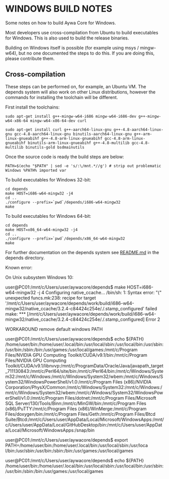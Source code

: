 WINDOWS BUILD NOTES
====================

Some notes on how to build Aywa Core for Windows.

Most developers use cross-compilation from Ubuntu to build executables for
Windows. This is also used to build the release binaries.

Building on Windows itself is possible (for example using msys / mingw-w64),
but no one documented the steps to do this. If you are doing this, please contribute them.

Cross-compilation
-------------------

These steps can be performed on, for example, an Ubuntu VM. The depends system
will also work on other Linux distributions, however the commands for
installing the toolchain will be different.

First install the toolchains:

    sudo apt-get install g++-mingw-w64-i686 mingw-w64-i686-dev g++-mingw-w64-x86-64 mingw-w64-x86-64-dev curl
    
    sudo apt-get install curl g++-aarch64-linux-gnu g++-4.8-aarch64-linux-gnu gcc-4.8-aarch64-linux-gnu binutils-aarch64-linux-gnu g++-arm-linux-gnueabihf g++-4.8-arm-linux-gnueabihf gcc-4.8-arm-linux-gnueabihf binutils-arm-linux-gnueabihf g++-4.8-multilib gcc-4.8-multilib binutils-gold bsdmainutils

Once the source code is ready the build steps are below:

    PATH=$(echo "$PATH" | sed -e 's/:\/mnt.*//g') # strip out problematic Windows %PATH% imported var


To build executables for Windows 32-bit:

    cd depends
    make HOST=i686-w64-mingw32 -j4
    cd ..
    ./configure --prefix=`pwd`/depends/i686-w64-mingw32
    make

To build executables for Windows 64-bit:

    cd depends
    make HOST=x86_64-w64-mingw32 -j4
    cd ..
    ./configure --prefix=`pwd`/depends/x86_64-w64-mingw32
    make

For further documentation on the depends system see [README.md](../depends/README.md) in the depends directory.

Known error:

On Unix subsystem Windows 10:

user@PC01:/mnt/c/Users/user/aywacore/depends$ make HOST=i686-w64-mingw32 -j 4
Configuring native_ccache...
/bin/sh: 1: Syntax error: "(" unexpected
funcs.mk:238: recipe for target '/mnt/c/Users/user/aywacore/depends/work/build/i686-w64-mingw32/native_ccache/3.2.4-c84424c254e/./.stamp_configured' failed
make: *** [/mnt/c/Users/user/aywacore/depends/work/build/i686-w64-mingw32/native_ccache/3.2.4-c84424c254e/./.stamp_configured] Error 2

WORKAROUND
remove default windows PATH

user@PC01:/mnt/c/Users/user/aywacore/depends$ echo ${PATH}
/home/user/bin:/home/user/.local/bin:/usr/local/sbin:/usr/local/bin:/usr/sbin:/usr/bin:/sbin:/bin:/usr/games:/usr/local/games:/mnt/c/Program Files/NVIDIA GPU Computing Toolkit/CUDA/v9.1/bin:/mnt/c/Program Files/NVIDIA GPU Computing Toolkit/CUDA/v9.1/libnvvp:/mnt/c/ProgramData/Oracle/Java/javapath_target_711130843:/mnt/c/Perl64/site/bin:/mnt/c/Perl64/bin:/mnt/c/Windows/System32:/mnt/c/Windows:/mnt/c/Windows/System32/wbem:/mnt/c/Windows/System32/WindowsPowerShell/v1.0:/mnt/c/Program Files (x86)/NVIDIA Corporation/PhysX/Common:/mnt/c/Windows/System32:/mnt/c/Windows:/mnt/c/Windows/System32/wbem:/mnt/c/Windows/System32/WindowsPowerShell/v1.0:/mnt/c/Program Files/dotnet:/mnt/c/Program Files/Microsoft SQL Server/130/Tools/Binn:/mnt/c/MinGW/bin:/mnt/c/Program Files (x86)/PuTTY:/mnt/c/Program Files (x86)/WinMerge:/mnt/c/Program Files/doxygen/bin:/mnt/c/Program Files/Geth:/mnt/c/Program Files/Btcd Suite/Btcd:/mnt/c/Users/user/AppData/Local/Microsoft/WindowsApps:/mnt/c/Users/user/AppData/Local/GitHubDesktop/bin:/mnt/c/Users/user/AppData/Local/Microsoft/WindowsApps:/snap/bin

user@PC01:/mnt/c/Users/user/aywacore/depends$ export PATH=/home/user/bin:/home/user/.local/bin:/usr/local/sbin:/usr/loca
l/bin:/usr/sbin:/usr/bin:/sbin:/bin:/usr/games:/usr/local/games

user@PC01:/mnt/c/Users/user/aywacore/depends$ echo ${PATH}
/home/user/bin:/home/user/.local/bin:/usr/local/sbin:/usr/local/bin:/usr/sbin:/usr/bin:/sbin:/bin:/usr/games:/usr/local/games
